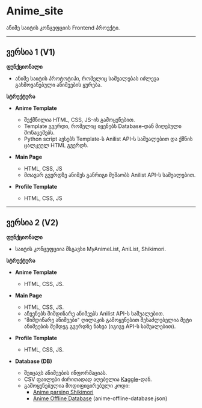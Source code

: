 # Anime_site

ანიმე საიტის კონცეფციის Frontend პროექტი.

---

## ვერსია 1 (V1)

**ფუნქციონალი**  
- ანიმე საიტის პროტოტიპი, რომელიც საშუალებას იძლევა გახმოვანებული ანიმეების ყურება.

**სტრუქტურა**  
- **Anime Template**  
  - შექმნილია HTML, CSS, JS-ის გამოყენებით.  
  - Template გვერდი, რომელიც იყენებს Database-დან მიღებული მონაცემებს.  
  - Python script ავსებს Template-ს Anilist API-ს საშუალებით და ქმნის ცალკეულ HTML გვერდს.  

- **Main Page**  
  - HTML, CSS, JS 
  - მთავარ გვერდზე ანიმეს განრიგი მუშაობს Anilist API-ს საშუალებით.  

- **Profile Template**  
  - HTML, CSS, JS
---

## ვერსია 2 (V2)

**ფუნქციონალი**  
- საიტის კონცეფციია მსგავსი MyAnimeList, AniList, Shikimori.

**სტრუქტურა**  
- **Anime Template**  
  - HTML, CSS, JS.  

- **Main Page**  
  - HTML, CSS, JS.
  - აჩვენებს მიმდინარე ანიმეებს Anilist API-ს საშუალებით.
  - "მიმდინარე ანიმეები" ღილაკის გამოყენებით შესაძლებელია მეტი ანიმეების შემდეგ გვერდზე ნახვა (იგივე API-ს საშუალებით).

- **Profile Template**  
  - HTML, CSS, JS.  

- **Database (DB)**  
  - შეიცავს ანიმეების ინფორმაციას.  
  - CSV ფაილები ძირითადად აღებულია [Kaggle](https://www.kaggle.com/datasets)-დან.  
  - გამოყენებულია მოდიფიცირებული კოდი:  
    - [Anime parsing Shikimori](https://github.com/GRaf-NEET/Anime-parsing-Shikimori)  
    - [Anime Offline Database](https://github.com/manami-project/anime-offline-database) (anime-offline-database.json)
